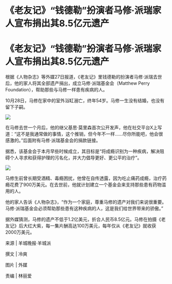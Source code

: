 # 《老友记》“钱德勒”扮演者马修·派瑞家人宣布捐出其8.5亿元遗产

# 《老友记》“钱德勒”扮演者马修·派瑞家人宣布捐出其8.5亿元遗产

根据《人物杂志》等外媒27日报道，《老友记》里钱德勒的扮演者马修·派瑞去世后，他的家人将其全部遗产捐出，成立马修·派瑞基金会（Matthew Perry
Foundation），帮助那些与马修一样患有疾病的人。

10月28日，马修在家中的室外浴缸溺亡，终年54岁。马修一生没有结婚，也没有留下子嗣。

![](https://inews.gtimg.com/om_bt/Oyqne5iX_JO3ra9bvcZO0AciNSeW1puWdqIqrGNXBPSHwAA/1000)

在马修去世一个月后，他的继父基思·莫里森首次公开发声，他在社交平台X上写道：“这不是我通常做的事情，这个推销，但今年不一样……尽你所能吧，他会很感激的。”后面附有马修·派瑞基金会的捐款链接。

据悉，该基金会于本月早些时候成立，其目标是“将成瘾识别为一种疾病，解决阻碍个人寻求和获得护理的污名化，并大力倡导更好、更公平的治疗”。

![](https://inews.gtimg.com/om_bt/OBiChoJpb629y0-6iQC3Oxr0A5aoir8eVzsKSRNGCkHVgAA/1000)

马修生前曾长期受酒精、毒瘾困扰，他曾在自传透露，因为吃止痛药成瘾，治疗药瘾花费了900万美元。在去世前，他就计划建立一个基金会来支持那些患有药物滥用的人。

他的家人告诉《人物杂志》，“作为一个家庭，尊重马修的遗产对我们来说很重要。马修·派瑞基金会必须帮助那些患有这种疾病的人，这是我们给世界带来的骄傲。”

据外媒猜测，马修的遗产不低于1.2亿美元，折合人民币8.5亿元。马修在拍摄《老友记》后大红大紫，每一集片酬高达100万美元，每年仅从《老友记》就收获2000万美元。

来源 | 羊城晚报·羊城派

撰文 | 冷爽

图片 | 外媒

责编 | 林丽爱

